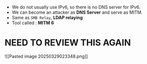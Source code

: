 - We do not usually use IPv6, so there is no DNS server for IPv6.
- We can become an attacker as **DNS Server** and serve as MITM.
- Same as `SMB Relay`, **LDAP relaying**
- Tool called : **MITM 6**
# NEED TO REVIEW THIS AGAIN

![[Pasted image 20250329023348.png]]